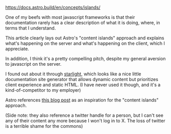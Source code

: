 https://docs.astro.build/en/concepts/islands/

One of my beefs with most javascript frameworks is that their documentation rarely has a clear description of what it is doing, where, in terms that I understand.

This article clearly lays out Astro's "content islands" approach and explains what's happening on the server and what's happening on the client, which I appreciate.

In addition, I think it's a pretty compelling pitch, despite my general aversion to javascript on the server.

I found out about it through [starlight](https://starlight.astro.build/), which looks like a nice little documentation site generator that allows dynamic content but prioritizes client experience and static HTML. (I have never used it though, and it's a kind-of-competitor to my employer)

Astro references [this blog post](https://jasonformat.com/islands-architecture/) as an inspiration for the "content islands" approach.

(Side note: they also reference a twitter handle for a person, but I can't see any of their content any more because I won't log in to X. The loss of twitter is a terrible shame for the commons)